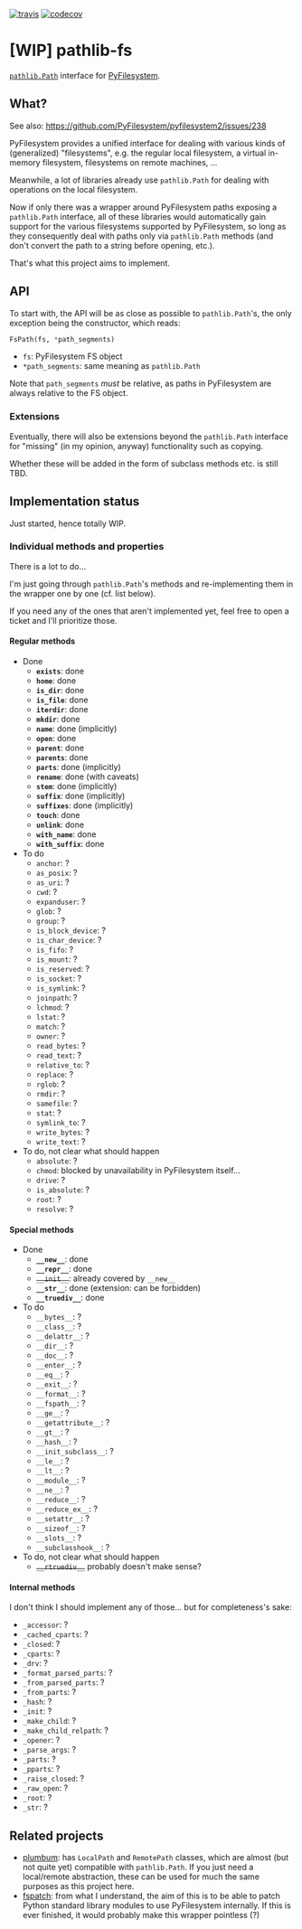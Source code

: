[![travis](https://travis-ci.org/smheidrich/pathlib-fs.svg?branch=master)](https://travis-ci.org/smheidrich/pathlib-fs)
[![codecov](https://codecov.io/gh/smheidrich/pathlib-fs/branch/master/graph/badge.svg)](https://codecov.io/gh/smheidrich/pathlib-fs)

# [WIP] pathlib-fs

[``pathlib.Path``](https://docs.python.org/3/library/pathlib.html) interface
for [PyFilesystem](https://www.pyfilesystem.org/).

## What?

See also: https://github.com/PyFilesystem/pyfilesystem2/issues/238

PyFilesystem provides a unified interface for dealing with various kinds of
(generalized) "filesystems", e.g. the regular local filesystem, a virtual
in-memory filesystem, filesystems on remote machines, ...

Meanwhile, a lot of libraries already use ``pathlib.Path`` for dealing with
operations on the local filesystem.

Now if only there was a wrapper around PyFilesystem paths exposing a
``pathlib.Path`` interface, all of these libraries would automatically gain
support for the various filesystems supported by PyFilesystem, so long as they
consequently deal with paths only via ``pathlib.Path`` methods (and don't
convert the path to a string before opening, etc.).

That's what this project aims to implement.

## API

To start with, the API will be as close as possible to ``pathlib.Path``'s, the
only exception being the constructor, which reads:

```python
FsPath(fs, *path_segments)
```

- ``fs``: PyFilesystem FS object
- ``*path_segments``: same meaning as ``pathlib.Path``

Note that ``path_segments`` *must* be relative, as paths in PyFilesystem are
always relative to the FS object.

### Extensions

Eventually, there will also be extensions beyond the ``pathlib.Path`` interface
for "missing" (in my opinion, anyway) functionality such as copying.

Whether these will be added in the form of subclass methods etc. is still TBD.

## Implementation status

Just started, hence totally WIP.

### Individual methods and properties

There is a lot to do...

I'm just going through ``pathlib.Path``'s methods and re-implementing them in
the wrapper one by one (cf. list below).

If you need any of the ones that aren't implemented yet, feel free to open a
ticket and I'll prioritize those.

#### Regular methods

- Done
    - **``exists``**: done
    - **``home``**: done
    - **``is_dir``**: done
    - **``is_file``**: done
    - **``iterdir``**: done
    - **``mkdir``**: done
    - **``name``**: done (implicitly)
    - **``open``**: done
    - **``parent``**: done
    - **``parents``**: done
    - **``parts``**: done (implicitly)
    - **``rename``**: done (with caveats)
    - **``stem``**: done (implicitly)
    - **``suffix``**: done (implicitly)
    - **``suffixes``**: done (implicitly)
    - **``touch``**: done
    - **``unlink``**: done
    - **``with_name``**: done
    - **``with_suffix``**: done
- To do
    - ``anchor``: ?
    - ``as_posix``: ?
    - ``as_uri``: ?
    - ``cwd``: ?
    - ``expanduser``: ?
    - ``glob``: ?
    - ``group``: ?
    - ``is_block_device``: ?
    - ``is_char_device``: ?
    - ``is_fifo``: ?
    - ``is_mount``: ?
    - ``is_reserved``: ?
    - ``is_socket``: ?
    - ``is_symlink``: ?
    - ``joinpath``: ?
    - ``lchmod``: ?
    - ``lstat``: ?
    - ``match``: ?
    - ``owner``: ?
    - ``read_bytes``: ?
    - ``read_text``: ?
    - ``relative_to``: ?
    - ``replace``: ?
    - ``rglob``: ?
    - ``rmdir``: ?
    - ``samefile``: ?
    - ``stat``: ?
    - ``symlink_to``: ?
    - ``write_bytes``: ?
    - ``write_text``: ?
- To do, not clear what should happen
    - ``absolute``: ?
    - ``chmod``: blocked by unavailability in PyFilesystem itself...
    - ``drive``: ?
    - ``is_absolute``: ?
    - ``root``: ?
    - ``resolve``: ?

#### Special methods

- Done
    - **``__new__``**: done
    - **``__repr__``**: done
    - ~~``__init__``~~: already covered by ``__new__``
    - **``__str__``**: done (extension: can be forbidden)
    - **``__truediv__``**: done
- To do
    - ``__bytes__``: ?
    - ``__class__``: ?
    - ``__delattr__``: ?
    - ``__dir__``: ?
    - ``__doc__``: ?
    - ``__enter__``: ?
    - ``__eq__``: ?
    - ``__exit__``: ?
    - ``__format__``: ?
    - ``__fspath__``: ?
    - ``__ge__``: ?
    - ``__getattribute__``: ?
    - ``__gt__``: ?
    - ``__hash__``: ?
    - ``__init_subclass__``: ?
    - ``__le__``: ?
    - ``__lt__``: ?
    - ``__module__``: ?
    - ``__ne__``: ?
    - ``__reduce__``: ?
    - ``__reduce_ex__``: ?
    - ``__setattr__``: ?
    - ``__sizeof__``: ?
    - ``__slots__``: ?
    - ``__subclasshook__``: ?
- To do, not clear what should happen
    - ~~``__rtruediv__``~~ probably doesn't make sense?

#### Internal methods

I don't think I should implement any of those... but for completeness's sake:

- ``_accessor``: ?
- ``_cached_cparts``: ?
- ``_closed``: ?
- ``_cparts``: ?
- ``_drv``: ?
- ``_format_parsed_parts``: ?
- ``_from_parsed_parts``: ?
- ``_from_parts``: ?
- ``_hash``: ?
- ``_init``: ?
- ``_make_child``: ?
- ``_make_child_relpath``: ?
- ``_opener``: ?
- ``_parse_args``: ?
- ``_parts``: ?
- ``_pparts``: ?
- ``_raise_closed``: ?
- ``_raw_open``: ?
- ``_root``: ?
- ``_str``: ?


## Related projects

- [plumbum](https://plumbum.readthedocs.io/): has ``LocalPath`` and
  ``RemotePath`` classes, which are almost (but not quite yet) compatible with
  ``pathlib.Path``. If you just need a local/remote abstraction, these can be
  used for much the same purposes as this project here.
- [fspatch](https://github.com/PyFilesystem/fspatch): from what I understand,
  the aim of this is to be able to patch Python standard library modules to use
  PyFilesystem internally. If this is ever finished, it would probably make
  this wrapper pointless (?)
